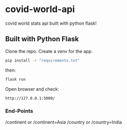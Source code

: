 # covid-world-api
covid world stats api built with python flask!

## Built with Python Flask
Clone the repo.
Create a venv for the app.

```sh
pip install -r "requirements.txt"
```
then:

```sh
flask run
```
Open browser and check:
```sh
http://127.0.0.1:5000/
```

### End-Points
/continent or /continent=Asia
/country or /country=India
